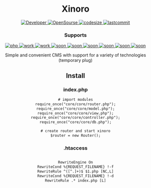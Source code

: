 <div align="center">
 
# Xinoro
 
<div>

<div align="center">

 <a href="https://github.com/xoheveras"> ![Developer](https://img.shields.io/badge/Developed%20by-xoheveras(Egor%20Udovin)-blueviolet) </a> 
 <a href="https://github.com/xoheveras/Xinoro"> ![OpenSourse](https://img.shields.io/badge/Open%20Source-Xinoro-blueviolet) </a>
 <a href=""> ![codesize](https://img.shields.io/github/languages/code-size/xoheveras/Xinoro) </a> 
 <a href=""> ![lastcommit](https://img.shields.io/github/last-commit/xoheveras/Xinoro) </a>
 
 ### Supports
 <a href=""> ![php](https://img.shields.io/badge/php-7.3+-blueviolet) </a>
 <a href=""> ![work](https://img.shields.io/badge/work-apache-blueviolet) </a>
 <a href=""> ![work](https://img.shields.io/badge/work-nginx-blueviolet) </a>
 <a href=""> ![soon](https://img.shields.io/badge/soon-mysql-blueviolet) </a>
 <a href=""> ![soon](https://img.shields.io/badge/soon-mongodb-blueviolet) </a>
 <a href=""> ![soon](https://img.shields.io/badge/soon-python%203.7+-blueviolet) </a>
 <a href=""> ![soon](https://img.shields.io/badge/soon-django-blueviolet) </a>
 <a href=""> ![soon](https://img.shields.io/badge/soon-flask-blueviolet) </a>
 <a href=""> ![soon](https://img.shields.io/badge/soon-nodejs-blueviolet) </a>
 
 </div>
 
 <div align="center">
Simple and convenient CMS with support for a variety of technologies (temporary plug)
 </div>
 
 


 
 ## Install
 
 ### index.php
 
 <div aling="left">
 
 ```html
# import modules
require_once("core/core/router.php");
require_once("core/core/model.php");
require_once("core/core/view.php");
require_once("core/core/controller.php");
require_once("core/core/db.php");

# create router and start xinoro
$router = new Router();
 ```
  
 </div>
 
  ### .htaccess
 
  <div aling="left">
 
 ```html
 
 RewriteEngine On
 RewriteCond %{REQUEST_FILENAME} !-f
 RewriteRule ^([^.]+)$ $1.php [NC,L]
 RewriteCond %{REQUEST_FILENAME} !-d
 RewriteRule .* index.php [L]

 ```
  </div>
